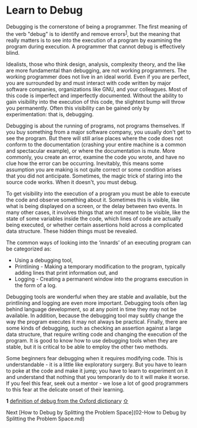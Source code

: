 # Learn to Debug

Debugging is the cornerstone of being a programmer. The first meaning of the verb "debug" is to identify and remove errors<sup id="a1">[1](#f1)</sup>, but the meaning that really matters is to see into the execution of a program by examining the program during execution. A programmer that cannot debug is effectively blind.

Idealists, those who think design, analysis, complexity theory, and the like are more fundamental than debugging, are not working programmers. The working programmer does not live in an ideal world. Even if you are perfect, you are surrounded by and must interact with code written by major software companies, organizations like GNU, and your colleagues. Most of this code is imperfect and imperfectly documented. Without the ability to gain visibility into the execution of this code, the slightest bump will throw you permanently. Often this visibility can be gained only by experimentation: that is, debugging.

Debugging is about the running of programs, not programs themselves. If you buy something from a major software company, you usually don't get to see the program. But there will still arise places where the code does not conform to the documentation (crashing your entire machine is a common and spectacular example), or where the documentation is mute. More commonly, you create an error, examine the code you wrote, and have no clue how the error can be occurring. Inevitably, this means some assumption you are making is not quite correct or some condition arises that you did not anticipate. Sometimes, the magic trick of staring into the source code works. When it doesn't, you must debug.

To get visibility into the execution of a program you must be able to execute the code and observe something about it. Sometimes this is visible, like what is being displayed on a screen, or the delay between two events. In many other cases, it involves things that are not meant to be visible, like the state of some variables inside the code, which lines of code are actually being executed, or whether certain assertions hold across a complicated data structure. These hidden things must be revealed.

The common ways of looking into the ‘innards’ of an executing program can be categorized as:

- Using a debugging tool,
- Printlining - Making a temporary modification to the program, typically adding lines that print information out, and
- Logging - Creating a permanent window into the programs execution in the form of a log.

Debugging tools are wonderful when they are stable and available, but the printlining and logging are even more important. Debugging tools often lag behind language development, so at any point in time they may not be available. In addition, because the debugging tool may subtly change the way the program executes it may not always be practical. Finally, there are some kinds of debugging, such as checking an assertion against a large data structure, that require writing code and changing the execution of the program. It is good to know how to use debugging tools when they are stable, but it is critical to be able to employ the other two methods.

Some beginners fear debugging when it requires modifying code. This is understandable - it is a little like exploratory surgery. But you have to learn to poke at the code and make it jump; you have to learn to experiment on it and understand that nothing that you temporarily do to it will make it worse. If you feel this fear, seek out a mentor - we lose a lot of good programmers to this fear at the delicate onset of their learning.

<b name="f1">1</b> [definition of debug from the Oxford dictionary](http://www.oxforddictionaries.com/definition/english/debug) [&#x21E7;](#a1)

Next [How to Debug by Splitting the Problem Space](02-How to Debug by Splitting the Problem Space.md)
